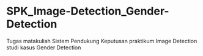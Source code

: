 # SPK_Image-Detection_Gender-Detection
Tugas matakuliah Sistem Pendukung Keputusan praktikum Image Detection studi kasus Gender Detection
